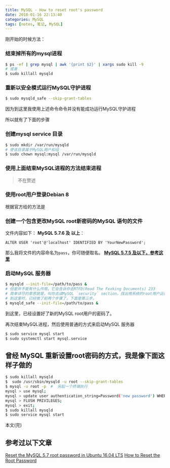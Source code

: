 ```yaml
---
title: MySQL - How to reset root's password
date: 2018-01-16 22:13:40
categories: MySQL
tags: [notes, 笔记, MySQL]
---
```

刚开始的时候方法：

### 结束掉所有的mysql进程
```bash
$ ps -ef | grep mysql | awk '{print $2}' | xargs sudo kill -9
# 或者
$ sudo killall mysqld
```
### 重新以安全模式运行MySQL守护进程
```bash
$ sudo mysqld_safe --skip-grant-tables
```
因为到这里我使用上述命令命令并没有能成功运行MySQL守护进程

所以就有了下面的步骤
### 创建mysql service 目录
```bash
$ sudo mkdir /var/run/mysqld
# 使该目录属于MySQL用户和组
$ sudo chown mysql:mysql /var/run/mysqld
```
### 使用上面结束MySQL进程的方法结束进程
> 不在赘述

### 使用root用户登录Debian 8
根据官方给的方法是
### 创建一个包含更改MySQL root新密码的MySQL 语句的文件
文件内容如下：
**MySQL 5.7.6 及 以上**：
```mysql
ALTER USER 'root'@'localhost' IDENTIFIED BY 'YourNewPassword';
```
那么我将文件的内容命名为`pass`，你可随便取名。
**[MySQL 5.7.5 及以下，参考这里](https://dev.mysql.com/doc/refman/5.7/en/resetting-permissions.html)**
### 启动MySQL 服务器
```bash
$ mysqld --init-file=/path/to/pass &
# 但是并不能有什么作用，它会告诉你去RTFD(Read The Fxxking Documents) 233
# 简单详尽的意思就是，叫你去读MySQL `security` section，找出用系统的root用户运行`mysqld`的步骤。
# 到这里时，已经做了前两个步骤了，下面是第三步。
$ mysqld_safe --init-file=/path/to/pass &
```
到这里，已经设置好了新的MySQL root用户的密码了。

再次结束MySQL进程，然后使用普通的方式来启动MySQL 服务器
```bash
$ sudo service mysql start
$ sudo systemctl start mysql.service
```

## 曾经 MySQL 重新设置root密码的方式，我是像下面这样子做的
```bash
$ sudo killall mysqld
$  sudo /usr/sbin/mysqld -u root --skip-grant-tables
$ mysql -u root -p  #  另起一个终端执行
mysql > use mysql;
mysql > update user authentication_string=Password('new password') WHERE user='root';
mysql > FLUSH PRIVILEGES;
mysql > exit;
$ sudo killall mysqld
$ sudo service mysql start
```

本文(完)

## 参考过以下文章
[Reset the MySQL 5.7 root password in Ubuntu 16.04 LTS](https://coderwall.com/p/j9btlg/reset-the-mysql-5-7-root-password-in-ubuntu-16-04-lts)
[How to Reset the Root Password](https://dev.mysql.com/doc/refman/5.7/en/resetting-permissions.html)






